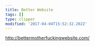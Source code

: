 ```yaml
---
title: Better Website
tags: []
type: clipper
modified: '2017-04-04T15:52:32.202Z'
---
```

http://bettermotherfuckingwebsite.com/

